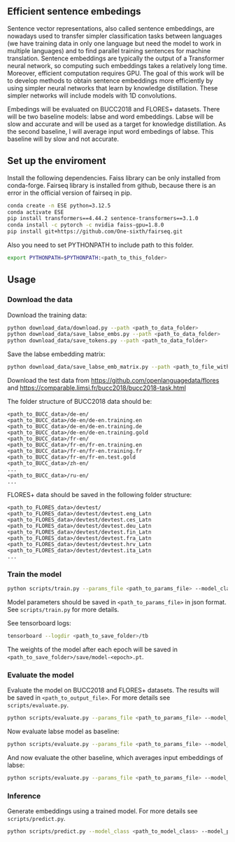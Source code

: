 ## Efficient sentence embedings
Sentence vector representations, also called sentence embeddings, are nowadays used to transfer simpler classification tasks between languages (we have training data in only one language but need the model to work in multiple languages) and to find parallel training sentences for machine translation. Sentence embeddings are typically the output of a Transformer neural network, so computing such embeddings takes a relatively long time. Moreover, efficient computation requires GPU. The goal of this work will be to develop methods to obtain sentence embeddings more efficiently by using simpler neural networks that learn by knowledge distillation. These simpler networks will include models with 1D convolutions.

Embedings will be evaluated on BUCC2018 and FLORES+ datasets. There will be two baseline models: labse and word embeddings. Labse will be slow and accurate and will be used as a target for knowledge distillation. As the second baseline, I will average input word embedings of labse. This baseline will by slow and not accurate.

## Set up the enviroment
Install the following dependencies. Faiss library can be only installed from conda-forge. Fairseq library is installed from github, because there is an error in the official version of fairseq in pip.
```bash
conda create -n ESE python=3.12.5
conda activate ESE
pip install transformers==4.44.2 sentence-transformers==3.1.0
conda install -c pytorch -c nvidia faiss-gpu=1.8.0
pip install git+https://github.com/One-sixth/fairseq.git
```
Also you need to set PYTHONPATH to include path to this folder.
```bash
export PYTHONPATH=$PYTHONPATH:<path_to_this_folder>
```

## Usage

### Download the data

Download the training data:
```bash
python download_data/download.py --path <path_to_data_folder>
python download_data/save_labse_embs.py --path <path_to_data_folder>
python download_data/save_tokens.py --path <path_to_data_folder>
```

Save the labse embedding matrix:
```bash
python download_data/save_labse_emb_matrix.py --path <path_to_file_with_labse_emb_matrix>
```

Download the test data from https://github.com/openlanguagedata/flores and https://comparable.limsi.fr/bucc2018/bucc2018-task.html

The folder structure of BUCC2018 data should be:
```
<path_to_BUCC_data>/de-en/
<path_to_BUCC_data>/de-en/de-en.training.en
<path_to_BUCC_data>/de-en/de-en.training.de
<path_to_BUCC_data>/de-en/de-en.training.gold
<path_to_BUCC_data>/fr-en/
<path_to_BUCC_data>/fr-en/fr-en.training.en
<path_to_BUCC_data>/fr-en/fr-en.training.fr
<path_to_BUCC_data>/fr-en/fr-en.test.gold
<path_to_BUCC_data>/zh-en/
...
<path_to_BUCC_data>/ru-en/
...
```
FLORES+ data should be saved in the following folder structure:
```
<path_to_FLORES_data>/devtest/
<path_to_FLORES_data>/devtest/devtest.eng_Latn
<path_to_FLORES_data>/devtest/devtest.ces_Latn
<path_to_FLORES_data>/devtest/devtest.deu_Latn
<path_to_FLORES_data>/devtest/devtest.fin_Latn
<path_to_FLORES_data>/devtest/devtest.fra_Latn
<path_to_FLORES_data>/devtest/devtest.hrv_Latn
<path_to_FLORES_data>/devtest/devtest.ita_Latn
...
```

### Train the model

```bash
python scripts/train.py --params_file <path_to_params_file> --model_class architectures.light_convolution.LightConvModel
```
Model parameters should be saved in `<path_to_params_file>` in json format. See `scripts/train.py` for more details.

See tensorboard logs:
```bash
tensorboard --logdir <path_to_save_folder>/tb
```
The weights of the model after each epoch will be saved in `<path_to_save_folder>/save/model-<epoch>.pt`.

### Evaluate the model
Evaluate the model on BUCC2018 and FLORES+ datasets. The results will be saved in `<path_to_output_file>`. For more details see `scripts/evaluate.py`.
```bash
python scripts/evaluate.py --params_file <path_to_params_file> --model_class architectures.light_convolution.LightConvModel --model_path <path_to_model_folder> --output_file <path_to_output_file>
```
Now evaluate labse model as baseline:
```bash
python scripts/evaluate.py --params_file <path_to_params_file> --model_class architectures.baseline.labse.LabseModel --model_path <path_to_model_folder> --output_file <path_to_output_file>
```
And now evaluate the other baseline, which averages input embeddings of labse:
```bash
python scripts/evaluate.py --params_file <path_to_params_file> --model_class architectures.baseline.input_emb.InputEmbAverageModel --model_path <path_to_model_folder> --output_file <path_to_output_file>
```

### Inference
Generate embeddings using a trained model. For more details see `scripts/predict.py`.
```bash
python scripts/predict.py --model_class <path_to_model_class> --model_path <path_to_model_folder> --input_file <path_to_input_file> --output_file <path_to_output_file>
```